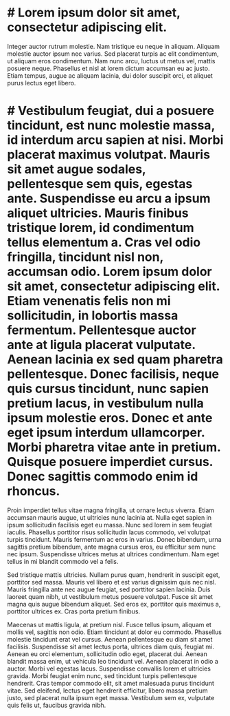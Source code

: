 

# # Lorem ipsum dolor sit amet, consectetur adipiscing elit.
 Integer auctor rutrum molestie. Nam tristique eu neque in aliquam. Aliquam molestie auctor ipsum nec varius. Sed placerat turpis ac elit condimentum, ut aliquam eros condimentum. Nam nunc arcu, luctus ut metus vel, mattis posuere neque. Phasellus et nisl at lorem dictum accumsan eu ac justo. Etiam tempus, augue ac aliquam lacinia, dui dolor suscipit orci, et aliquet purus lectus eget libero.

# # Vestibulum feugiat, dui a posuere tincidunt, est nunc molestie massa, id interdum arcu sapien at nisi. Morbi placerat maximus volutpat. Mauris sit amet augue sodales, pellentesque sem quis, egestas ante. Suspendisse eu arcu a ipsum aliquet ultricies. Mauris finibus tristique lorem, id condimentum tellus elementum a. Cras vel odio fringilla, tincidunt nisl non, accumsan odio. Lorem ipsum dolor sit amet, consectetur adipiscing elit. Etiam venenatis felis non mi sollicitudin, in lobortis massa fermentum. Pellentesque auctor ante at ligula placerat vulputate. Aenean lacinia ex sed quam pharetra pellentesque. Donec facilisis, neque quis cursus tincidunt, nunc sapien pretium lacus, in vestibulum nulla ipsum molestie eros. Donec et ante eget ipsum interdum ullamcorper. Morbi pharetra vitae ante in pretium. Quisque posuere imperdiet cursus. Donec sagittis commodo enim id rhoncus.

Proin imperdiet tellus vitae magna fringilla, ut ornare lectus viverra. Etiam accumsan mauris augue, ut ultricies nunc lacinia at. Nulla eget sapien in ipsum sollicitudin facilisis eget eu massa. Nunc sed lorem in sem feugiat iaculis. Phasellus porttitor risus sollicitudin lacus commodo, vel volutpat turpis tincidunt. Mauris fermentum ac eros in varius. Donec bibendum, urna sagittis pretium bibendum, ante magna cursus eros, eu efficitur sem nunc nec ipsum. Suspendisse ultrices metus at ultrices condimentum. Nam eget tellus in mi blandit commodo vel a felis.

Sed tristique mattis ultricies. Nullam purus quam, hendrerit in suscipit eget, porttitor sed massa. Mauris vel libero et est varius dignissim quis nec nisl. Mauris fringilla ante nec augue feugiat, sed porttitor sapien lacinia. Duis laoreet quam nibh, ut vestibulum metus posuere volutpat. Fusce sit amet magna quis augue bibendum aliquet. Sed eros ex, porttitor quis maximus a, porttitor ultrices ex. Cras porta pretium finibus.

Maecenas ut mattis ligula, at pretium nisl. Fusce tellus ipsum, aliquam et mollis vel, sagittis non odio. Etiam tincidunt at dolor eu commodo. Phasellus molestie tincidunt erat vel cursus. Aenean pellentesque eu diam sit amet facilisis. Suspendisse sit amet lectus porta, ultrices diam quis, feugiat mi. Aenean eu orci elementum, sollicitudin odio eget, placerat dui. Aenean blandit massa enim, ut vehicula leo tincidunt vel. Aenean placerat in odio a auctor. Morbi vel egestas lacus. Suspendisse convallis lorem et ultricies gravida. Morbi feugiat enim nunc, sed tincidunt turpis pellentesque hendrerit. Cras tempor commodo elit, sit amet malesuada purus tincidunt vitae. Sed eleifend, lectus eget hendrerit efficitur, libero massa pretium justo, sed placerat nulla ipsum eget massa. Vestibulum sem ex, vulputate quis felis ut, faucibus gravida nibh. 